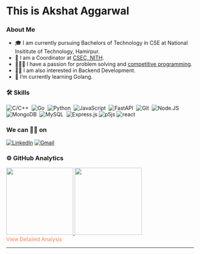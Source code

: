 # This is Akshat Aggarwal

### About Me
- 🎓 I am currently pursuing Bachelors of Technology in CSE at National Insititute of Technology, Hamirpur.
- 💼 I am a Coordinator at [CSEC, NITH](https://github.com/csec-nith).
- 👨🏻‍💻 I have a passion for problem solving and [competitive programming](https://clist.by/coder/master._.mind/).
- 👨🏻 I am also interested in Backend Development.
- 🌱 I’m currently learning Golang.

### 🛠 Skills
![C/C++](https://img.shields.io/badge/C/C++-%2300599C.svg?style=for-the-badge&logo=c%2B%2B&logoColor=white)&nbsp;
![Go](https://img.shields.io/badge/go-%23323330.svg?style=for-the-badge&logo=go&logoColor=%29beb0)&nbsp;
![Python](https://img.shields.io/badge/Python-blue?style=for-the-badge&logo=python&logoColor=white)&nbsp;
![JavaScript](https://img.shields.io/badge/javascript-%23323330.svg?style=for-the-badge&logo=javascript&logoColor=%23F7DF1E)&nbsp;
![FastAPI](https://img.shields.io/badge/fastapi-heh?&style=for-the-badge&logo=fastapi&logoColor=white)&nbsp;
![Git](https://img.shields.io/badge/git%20-%23F05033.svg?&style=for-the-badge&logo=git&logoColor=white)&nbsp;
![Node.JS](https://img.shields.io/badge/node.js-6DA55F?style=for-the-badge&logo=node.js&logoColor=black)&nbsp;
![MongoDB](https://img.shields.io/badge/MongoDB-red?&style=for-the-badge&logo=MongoDB&logoColor=green)&nbsp;
![MySQL](https://img.shields.io/badge/mysql-%2300f.svg?style=for-the-badge&logo=mysql&logoColor=white)&nbsp;
![Express.js](https://img.shields.io/badge/express.js-%23404d59.svg?style=for-the-badge&logo=express&logoColor=%2361DAFB)
![p5js](https://img.shields.io/badge/p5.js-ED225D?style=for-the-badge&logo=p5.js&logoColor=FFFFFF)
![react](https://img.shields.io/badge/react-grey?&style=for-the-badge&logo=react&logoColor=white)&nbsp;

### We can 🤝🏻 on

[![LinkedIn](https://img.shields.io/badge/linkedin%20-%230077B5.svg?&style=for-the-badge&logo=linkedin&logoColor=white)](https://www.linkedin.com/in/akshataggarwal1411/)
[![Gmail](https://img.shields.io/badge/Gmail-red?&style=for-the-badge&logo=Gmail&logoColor=white)](mailto:akshataggarwal1411@gmail.com)

### ⚙️ GitHub Analytics
<a href="https://github.com/AkshatAggarwal14">
  <img height="180em" src="https://github-readme-stats.vercel.app/api?username=AkshatAggarwal14&theme=dracula&include_all_commits=true&count_private=true&show_icons=true" />
  <img height="180em" src="https://github-readme-stats.vercel.app/api/top-langs/?username=AkshatAggarwal14&theme=dracula&layout=compact&count_private=false" />
</a><br>
<a href="https://profile-summary-for-github.com/user/AkshatAggarwal14" style="color: coral;text-decoration: none;">View Detailed Analysis</a>
<br>
<hr> 
